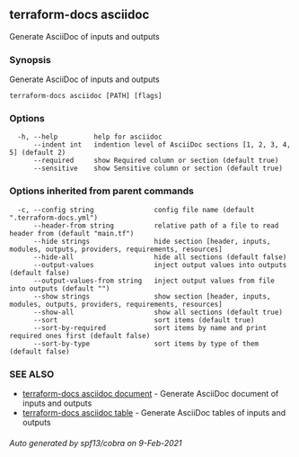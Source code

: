 ## terraform-docs asciidoc

Generate AsciiDoc of inputs and outputs

### Synopsis

Generate AsciiDoc of inputs and outputs

```
terraform-docs asciidoc [PATH] [flags]
```

### Options

```
  -h, --help         help for asciidoc
      --indent int   indention level of AsciiDoc sections [1, 2, 3, 4, 5] (default 2)
      --required     show Required column or section (default true)
      --sensitive    show Sensitive column or section (default true)
```

### Options inherited from parent commands

```
  -c, --config string               config file name (default ".terraform-docs.yml")
      --header-from string          relative path of a file to read header from (default "main.tf")
      --hide strings                hide section [header, inputs, modules, outputs, providers, requirements, resources]
      --hide-all                    hide all sections (default false)
      --output-values               inject output values into outputs (default false)
      --output-values-from string   inject output values from file into outputs (default "")
      --show strings                show section [header, inputs, modules, outputs, providers, requirements, resources]
      --show-all                    show all sections (default true)
      --sort                        sort items (default true)
      --sort-by-required            sort items by name and print required ones first (default false)
      --sort-by-type                sort items by type of them (default false)
```

### SEE ALSO

* [terraform-docs asciidoc document](/docs/formats/asciidoc-document.md)	 - Generate AsciiDoc document of inputs and outputs
* [terraform-docs asciidoc table](/docs/formats/asciidoc-table.md)	 - Generate AsciiDoc tables of inputs and outputs

###### Auto generated by spf13/cobra on 9-Feb-2021
